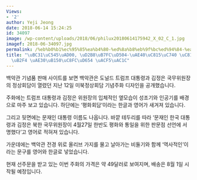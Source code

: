 ```yaml
---
Views:
- '2'
author: Yeji Jeong
date: 2018-06-14 15:24:25
id: 34097
image: /wp-content/uploads/2018/06/philux20180614175942_X_02_C_1.jpg
imagef: 2018-06-34097.jpg
permalink: /%eb%b0%b1%ec%95%85%ea%b4%80-%ed%8a%b8%eb%9f%bc%ed%94%84-%ea%b9%80%ec%a0%95%ec%9d%80-%ec%a0%95%ec%83%81%ed%9a%8c%eb%8b%b4-%ea%b8%b0%eb%85%90%ec%a3%bc%ed%99%94-%ea%b3%b5%ea%b0%9c/
title: "\uBC31\uC545\uAD00, \uD2B8\uB7FC\uD504-\uAE40\uC815\uC740 \uC815\uC0C1\uD68C\
  \uB2F4 \uAE30\uB150\uC8FC\uD654 \uACF5\uAC1C"
---
```


백악관 기념품 판매 사이트를 보면 백악관은 도널드 트럼프 대통령과 김정은 국무위원장의 정상회담이 열렸던 지난 12일 미북정상회담 기념주화 디자인을 공개했습니다.

주화에는 트럼프 대통령과 김정은 위원장의 입체적인 옆모습이 성조기와 인공기를 배경으로 마주 보고 있습니다. 하단에는 ‘평화회담’이라는 한글과 영어가 새겨져 있습니다.

그리고 뒷면에는 문재인 대통령 이름도 나옵니다. 바깥 테두리를 따라 &#8216;문재인 한국 대통령과 김정은 북한 국무위원장이 4월27일 한반도 평화와 통일을 위한 판문점 선언에 서명했다&#8217;고 영어로 적혀져 있습니다.

가운데에는 백악관 전경 위로 올리브 가지를 물고 날아가는 비둘기와 함께 ‘역사적인’이라는 문구를 영어와 한글로 넣었습니다.

현재 선주문을 받고 있는 이번 주화의 가격은 약 49달러로 보여지며, 배송은 8월 1일 시작될 예정입니다.